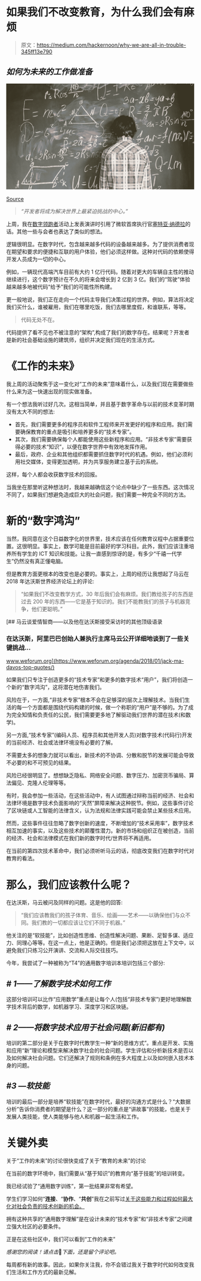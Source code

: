 # 如果我们不改变教育，为什么我们会有麻烦

> 原文：<https://medium.com/hackernoon/why-we-are-all-in-trouble-345ff13e790>

## *如何为未来的工作做准备*

![](img/8cecf05ae2d9e5cd196a5dfb4d430fc6.png)

[Source](http://www.shutterstock.com)

> *“开发者将成为解决世界上最紧迫挑战的中心。”*

上周，我在[数字领跑者](https://www.nesta.org.uk/project/digital-frontrunners/)活动上发表演讲时引用了微软首席执行官[塞特亚·纳德拉](https://blogs.microsoft.com/blog/2018/06/04/microsoft-github-empowering-developers/)的话。其他一些与会者也表达了类似的想法。

逻辑很明显。在数字时代，包含越来越多代码的设备越来越多。为了提供消费者现在期望和要求的便捷和互联的用户体验，他们必须这样做。这种对代码的依赖使得开发人员成为一切的中心。

例如，一辆现代高端汽车目前有大约 1 亿行代码。随着对更大的车辆自主性的推动继续进行，这个数字预计在不久的将来会增长到 2 亿到 3 亿。我们的“驾驶”体验越来越多地被代码“给予”我们的可能性所构建。

更一般地说，我们正在走向一个代码主导我们决策过程的世界。例如，算法将决定我们买什么，谁被雇用，我们在哪里吃饭，我们去哪里度假，和谁联系，等等。

> 代码无处不在。

代码提供了看不见也不被注意的“架构”,构成了我们的数字存在。结果呢？开发者是新的社会基础设施的建筑师，组织并决定我们现在的生活方式。

# **《工作的未来》**

我上周的活动聚焦于这一变化对“工作的未来”意味着什么，以及我们现在需要做些什么来为这一快速出现的现实做准备。

有一个想法我听过好几次。这相当简单，并且基于数字革命与以前的技术变革时期没有太大不同的想法:

*   首先，我们需要更多的程序员和软件工程师来开发更好的程序和应用。我们需要确保教育的重点是吸引和培养更多的“技术专家”。
*   其次，我们需要确保每个人都能使用这些新程序和应用。“非技术专家”需要获得必要的技术“知识”，以便在数字世界中有效地发挥作用。
*   最后，政府、企业和其他组织都需要抓住数字时代的机遇。例如，他们必须利用社交媒体，变得更加透明，并为共享服务建立基于云的系统。

这样，每个人都会收获数字技术的回报。

当我坐在那里听这种想法时，我越来越确信这个论点中缺少了一些东西。这次情况不同了，如果我们想避免造成巨大的社会问题，我们需要一种完全不同的方法。

# **新的“数字鸿沟”**

当然，我同意在这个日益数字化的世界里，技术应该在任何教育议程中占据重要位置。这很明显。事实上，数学可能是目前最好的学习科目。此外，我们应该注重培养所有学生的 ICT 知识和技能。让我一直感到惊讶的是，有多少“千禧一代学生”仍然没有真正懂电脑。

但是教育方面更根本的改变也是必要的。事实上，上周的经历让我想起了马云在 2018 年达沃斯世界经济论坛上的评论:

> “如果我们不改变教学方式，30 年后我们会有麻烦。我们教给孩子的东西是过去 200 年的东西——它是基于知识的。我们不能教我们的孩子与机器竞争，他们更聪明。”

[](https://www.weforum.org/agenda/2018/01/jack-ma-davos-top-quotes/) [## 马云谈爱情智商——以及他在达沃斯接受采访时的其他顶级语录

### 在达沃斯，阿里巴巴创始人兼执行主席马云公开详细地谈到了一些关键挑战…

www.weforum.org](https://www.weforum.org/agenda/2018/01/jack-ma-davos-top-quotes/) 

如果我们只专注于创造更多的“技术专家”和更多的数字技术“用户”，我们将创造一个新的“数字鸿沟”，这将潜在地伤害我们。

风险在于，一方面,“非技术专家”根本不会在足够深的层次上理解技术。当我们生活的每一个方面都是围绕代码构建的时候，做一个称职的“用户”是不够的。为了成为完全知情和负责任的公民，我们需要更多地了解驱动我们世界的潜在技术(和数学)。

另一方面,“技术专家”(编码人员、程序员和其他开发人员)对数字技术(代码行)开发的当前经济、社会或法律环境没有必要的了解。

不需要太多的想象力就可以看出，新技术的不协调、分散和脱节的发展可能会导致不必要的和不可预见的结果。

风险已经很明显了。想想缺乏隐私、网络安全问题、数字压力、加密货币骗局、算法偏见、克隆人伦理等等。

有时，我会参加一些活动，在这些活动中，有人试图通过辩称当前的经济、社会和法律环境是数字技术负面影响的“天然”屏障来解决这种脱节。例如，这些事件讨论了区块链或人工智能的法律含义，认为法规和法律实践可能会禁止某些技术应用。

然而，这些事件往往忽略了数字创新的速度，不断增加的“技术采用率”，数字技术相互加速的事实，以及这些技术的颠覆性潜力。新的市场和组织正在被创造，当前的经济、社会和法律模式在我们新的数字时代/世界将不再适用。

在当前的第四次技术革命中，我们必须听听马云的话，彻底改变我们在数字时代对教育的看法。

# **那么，我们应该教什么呢？**

在达沃斯，马云被问及同样的问题。这是他的回答:

> “我们应该教我们的孩子体育、音乐、绘画——艺术——以确保他们与众不同。我们教的一切都应该让它们不同于机器。”

他关注的是“软技能”，比如创造性思维、创造性解决问题、果断、足智多谋、适应力、同理心等等。在这一点上，他是正确的。但是我们必须把这放在上下文中，以避免我们只练习公开演讲、交流和人际交往技巧。

今年，我尝试了一种被称为“T4”的通用数字培训本培训包括三个部分:

## ***# 1——了解数字技术如何工作***

这部分培训可以比作“应用数学”重点是让每个人(包括“非技术专家”)更好地理解数字技术背后的数学，如机器学习、深度学习和区块链。

## ***# 2——将数字技术应用于社会问题(新旧都有)***

培训的第二部分是关于在数字时代教学生一种“新的思维方式”。重点是开发、实施和应用“新”理论和模型来解决数字社会的社会问题。学生评估和分析新技术是否以及如何解决社会问题。它们还解决了规则和条例在多大程度上以及如何嵌入技术本身的问题。

## ***#3 —软技能***

培训的最后一部分是培养“软技能”在数字时代，最好的沟通方式是什么？“大数据分析”告诉你消费者的期望是什么？这一部分的重点是“讲故事”的技能，也是关于发展人类技能，使人类能够与他人和机器一起生活和工作。

# **关键外卖**

关于“工作的未来”的讨论很快变成了关于“教育的未来”的讨论

在当前的数字环境中，我们需要从“基于知识”的教育向“基于技能”的培训转变。

我已经试验了“通用数字训练”，第一批结果非常有希望。

学生们学习如何“**连接**、“**协作**、“**共创**”我在之前写过[关于这些能力和过程如何最大化对社会负责的技术创新的机会。](https://hackernoon.com/automation-and-the-creation-of-a-new-world-494996b66932)

拥有这种共享的“通用数字理解”是在设计未来的“技术专家”和“非技术专家”之间建立强大社区的必要条件。

正是在这些社区中，我们可以看到“工作的未来”

*感谢您的阅读！请点击*👏*下面，还是留个评论吧。*

每周都有新的故事。因此，如果你关注我，你不会错过我关于数字时代如何改变我们生活和工作方式的最新见解。